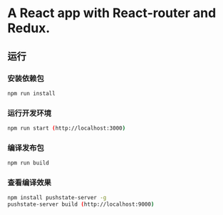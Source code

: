 # A React app with React-router and Redux.

## 运行

### 安装依赖包

```sh
npm run install
```

### 运行开发环境

```sh
npm run start (http://localhost:3000)
```

### 编译发布包

```sh
npm run build
```

### 查看编译效果

```sh
npm install pushstate-server -g
pushstate-server build (http://localhost:9000)
```
